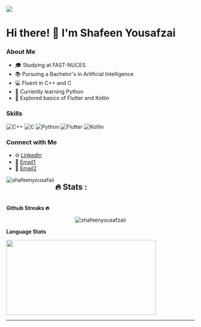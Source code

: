 ![](https://komarev.com/ghpvc/?username=shafeenyousafzaii&color=brightgreen)
# Hi there! 👋 I'm Shafeen Yousafzai

### About Me
- 🎓 Studying at FAST-NUCES
- 📚 Pursuing a Bachelor's in  Artificial Intelligence
- 💻 Fluent in C++ and C
- 🐍 Currently learning Python
- 📱 Explored basics of Flutter and Kotlin

### Skills
![C++](https://img.shields.io/badge/C++-Expert-brightgreen)
![C](https://img.shields.io/badge/C-Expert-brightgreen)
![Python](https://img.shields.io/badge/Python-Learning-yellow)
![Flutter](https://img.shields.io/badge/Flutter-Basics-blueviolet)
![Kotlin](https://img.shields.io/badge/Kotlin-Basics-blueviolet)

### Connect with Me
- 🌐 [LinkedIn](https://www.linkedin.com/in/shafeen-yousafzai-695823158/)
- 📧 [Email1](p229278@pwr.nu.edu.pk )
- 📧 [Email2](shafeenyousafzai@gmail.com)

<p><img align="left" src="https://github-readme-stats.vercel.app/api/top-langs?username=shafeenyousafzaii&show_icons=true&locale=en&layout=compact" alt="shafeenyousafaii" /></p>

## :fire:  Stats :

<br><b>Github Streaks 🔥</b>
<p align="center"><img src="https://github-readme-streak-stats.herokuapp.com/?user=shafeenyousafzaii&theme=black-ice&hide_border=true&stroke=ffffff&background=90,1fd1f9,b621fe&ring=ffffff&fire=ffffff&currStreakLabel=ffffff&dates=ffffff&title_color=fff&text_color=ffffff" alt="shafeenyousafzaii" /></p>

<b>Language Stats</b>

<a href="https://github-readme-stats.vercel.app/api?username=shafeenyousafzaii&count_private=true&show_icons=true&theme=chartreuse-dark">








<a href="https://github.com/shafeenyousafzaii">
  <img align="center" src="https://github-readme-stats.vercel.app/api/top-langs/?username=shafeenyousafzaii&bg_color=90,1fd1f9,b621fe&title_color=fff&text_color=fff&layout=compact" style="width: 400px; height: 200px;" />
</a>

<br>

---

<br>
